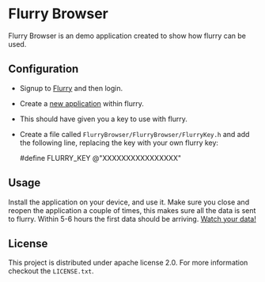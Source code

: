 Flurry Browser
==============

Flurry Browser is an demo application created to show how flurry can be used.

Configuration
-------------

* Signup to [Flurry](http://www.flurry.com/dev/signup.html) and then login.
* Create a [new application](https://dev.flurry.com/createProjectSelectPlatform.do) within flurry.
* This should have given you a key to use with flurry.
* Create a file called `FlurryBrowser/FlurryBrowser/FlurryKey.h` and add the following line, replacing the key with your own flurry key:


    \#define FLURRY_KEY @"XXXXXXXXXXXXXXXX"

Usage
-----

Install the application on your device, and use it. Make sure you close and reopen the application a couple of times, this makes sure all the data is sent to flurry. Within 5-6 hours the first data should be arriving. [Watch your data!](https://dev.flurry.com/viewProjects.do)

License
-------

This project is distributed under apache license 2.0. For more information checkout the `LICENSE.txt`.
